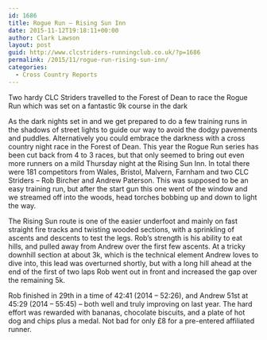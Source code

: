 ```yaml
---
id: 1686
title: Rogue Run – Rising Sun Inn
date: 2015-11-12T19:18:11+00:00
author: Clark Lawson
layout: post
guid: http://www.clcstriders-runningclub.co.uk/?p=1686
permalink: /2015/11/rogue-run-rising-sun-inn/
categories:
  - Cross Country Reports
---
```

Two hardy CLC Striders travelled to the Forest of Dean to race the Rogue Run which was set on a fantastic 9k course in the dark<!--more-->

As the dark nights set in and we get prepared to do a few training runs in the shadows of street lights to guide our way to avoid the dodgy pavements and puddles. Alternatively you could embrace the darkness with a cross country night race in the Forest of Dean. This year the Rogue Run series has been cut back from 4 to 3 races, but that only seemed to bring out even more runners on a mild Thursday night at the Rising Sun Inn. In total there were 181 competitors from Wales, Bristol, Malvern, Farnham and two CLC Striders – Rob Bircher and Andrew Paterson. This was supposed to be an easy training run, but after the start gun this one went of the window and we streamed off into the woods, head torches bobbing up and down to light the way. 

The Rising Sun route is one of the easier underfoot and mainly on fast straight fire tracks and twisting wooded sections, with a sprinkling of ascents and descents to test the legs. Rob’s strength is his ability to eat hills, and pulled away from Andrew over the first few ascents. At a tricky downhill section at about 3k, which is the technical element Andrew loves to dive into, this lead was overturned shortly, but with a long hill ahead at the end of the first of two laps Rob went out in front and increased the gap over the remaining 5k.

Rob finished in 29th in a time of 42:41 (2014 &#8211; 52:26), and Andrew 51st at 45:29 (2014 &#8211; 55:45) &#8211; both well and truly improving on last year. The hard effort was rewarded with bananas, chocolate biscuits, and a plate of hot dog and chips plus a medal. Not bad for only £8 for a pre-entered affiliated runner.